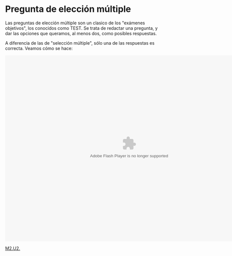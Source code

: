 
# Pregunta de elección múltiple

Las preguntas de elección múltiple son un clasico de los "exámenes objetivos", los conocidos como TEST. Se trata de redactar una pregunta, y dar las opciones que queramos, al menos dos, como posibles respuestas.

A diferencia de las de "selección múltiple", sólo una de las respuestas es correcta. Veamos cómo se hace:

<object data="http://aularagon.catedu.es/materialesaularagon2013/herramelabor/tm2/iD_eleccion.swf" height="600" style="display: block; margin-left: auto; margin-right: auto;" type="application/x-shockwave-flash" width="800"><param name="src" value="http://aularagon.catedu.es/materialesaularagon2013/herramelabor/tm2/iD_eleccion.swf"/></object>

[M2.U2.](u2_idevices_de_ejercicios_y__examen_scorm.html)

